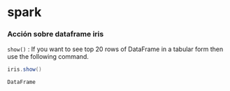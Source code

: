 # spark
### Acción sobre dataframe iris

`show()` : If you want to see top 20 rows of DataFrame in a tabular form then use the following command.
```scala
iris.show()
```
`DataFrame`
